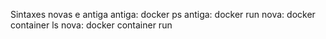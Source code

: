 Sintaxes novas e antiga
antiga: docker ps
antiga: docker run
nova: docker container ls
nova: docker container run